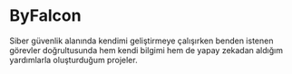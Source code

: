 # ByFalcon
Siber güvenlik alanında kendimi geliştirmeye çalışırken benden istenen görevler doğrultusunda hem kendi bilgimi hem de yapay zekadan aldığım yardımlarla oluşturduğum projeler.
